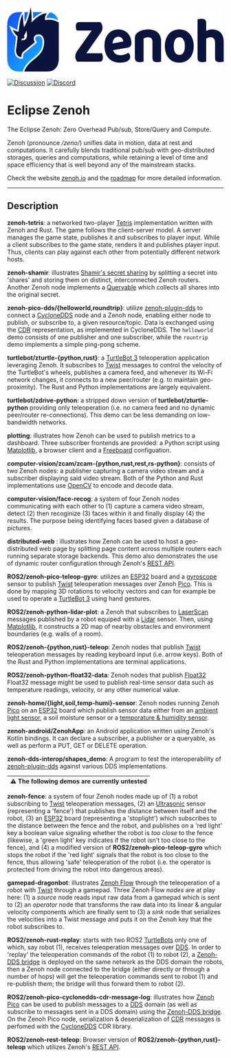 <img src="https://raw.githubusercontent.com/eclipse-zenoh/zenoh/master/zenoh-dragon.png" height="150">

[![Discussion](https://img.shields.io/badge/discussion-on%20github-blue)](https://github.com/eclipse-zenoh/roadmap/discussions)
[![Discord](https://img.shields.io/badge/chat-on%20discord-blue)](https://discord.gg/2GJ958VuHs)

# Eclipse Zenoh

The Eclipse Zenoh: Zero Overhead Pub/sub, Store/Query and Compute.

Zenoh (pronounce _/zeno/_) unifies data in motion, data at rest and computations. It carefully blends traditional pub/sub with geo-distributed storages, queries and computations, while retaining a level of time and space efficiency that is well beyond any of the mainstream stacks.

Check the website [zenoh.io](http://zenoh.io) and the [roadmap](https://github.com/eclipse-zenoh/roadmap) for more detailed information.

-------------------------------

## Description

<!-- TODO: Add pictures -->

**zenoh-tetris**: a networked two-player
[Tetris](https://en.wikipedia.org/wiki/Tetris) implementation written with Zenoh
and Rust. The game follows the client-server model. A server manages the game
state, publishes it and subscribes to player input. While a client subscribes to
the game state, renders it and publishes player input. Thus, clients can play
against each other from potentially different network hosts.

**zenoh-shamir**: illustrates [Shamir's secret
sharing](https://en.wikipedia.org/wiki/Shamir%27s_Secret_Sharing) by splitting a
secret into 'shares' and storing them on distinct, interconnected Zenoh routers.
Another Zenoh node implements a
[Queryable](https://zenoh.io/docs/manual/abstractions/#queryable) which collects
all shares into the original secret.

**zenoh-pico-dds/{helloworld,roundtrip}**: utilize
[zenoh-plugin-dds](https://github.com/eclipse-zenoh/zenoh-plugin-dds) to connect
a [CycloneDDS](https://github.com/eclipse-cyclonedds/cyclonedds) node and a
Zenoh node, enabling either node to publish, or subscribe to, a given
resource/topic. Data is exchanged using the
[CDR](https://en.wikipedia.org/wiki/Common_Data_Representation) representation,
as implemented in CycloneDDS. The `helloworld` demo consists of one publisher
and one subscriber, while the `rountrip` demo implements a simple ping-pong
scheme.

**turtlebot/zturtle-{python,rust}**: a [TurtleBot
3](https://en.wikipedia.org/wiki/TurtleBot) teleoperation application leveraging
Zenoh. It subscribes to
[Twist](https://docs.ros.org/en/noetic/api/geometry_msgs/html/msg/Twist.html)
messages to control the velocity of the TurtleBot's wheels, publishes a camera
feed, and whenever its Wi-Fi network changes, it connects to a new peer/router
(e.g. to maintain geo-proximity). The Rust and Python implementations are
largely equivalent.

**turtlebot/zdrive-python**: a stripped down version of
**turtlebot/zturtle-python** providing only teleoperation (i.e. no camera feed
and no dynamic peer/router re-connections). This demo can be less demanding on
low-bandwidth networks.

**plotting**: illustrates how Zenoh can be used to publish metrics to a
dashboard. Three subscriber frontends are provided: a Python script using
[Matplotlib](https://matplotlib.org/), a browser client and a
[Freeboard](https://freeboard.github.io) configuation.

**computer-vision/zcam/zcam-{python,rust,rest,rs-python}**: consists of two Zenoh nodes: a
publisher capturing a camera video stream and a subscriber displaying said video
stream. Both of the Python and Rust implementations use
[OpenCV](https://opencv.org/) to encode and decode data.

**computer-vision/face-recog**: a system of four Zenoh nodes communicating with
each other to (1) capture a camera video stream, detect (2) then recoginize (3)
faces within it and finally display (4) the results. The purpose being
identifying faces based given a database of pictures.

**distributed-web**
: illustrates how Zenoh can be used to host a geo-distributed
web page by splitting page content across multiple routers each running separate
storage backends. This demo also demonstrates the use of dynamic router
configuration through Zenoh's [REST API](https://zenoh.io/docs/apis/rest/).

**ROS2/zenoh-pico-teleop-gyro**: utilizes an
[ESP32](https://en.wikipedia.org/wiki/ESP32) board and a
[gyroscope](https://en.wikipedia.org/wiki/Gyroscope) sensor to publish
[Twist](https://docs.ros.org/en/noetic/api/geometry_msgs/html/msg/Twist.html)
teleoperation messages over Zenoh
[Pico](https://github.com/eclipse-zenoh/zenoh-pico). This is done by mapping 3D
rotations to velocity vectors and can for example be used to operate a
[TurtleBot 3](https://en.wikipedia.org/wiki/TurtleBot) using hand gestures.

**ROS2/zenoh-python-lidar-plot**: a Zenoh that subscribes to
[LaserScan](http://docs.ros.org/en/melodic/api/sensor_msgs/html/msg/LaserScan.html)
messages published by a robot equiped with a
[Lidar](https://en.wikipedia.org/wiki/Lidar) sensor. Then, using
[Matplotlib](https://matplotlib.org/), it constructs a 2D map of nearby
obstacles and environment boundaries (e.g. walls of a room).

**ROS2/zenoh-{python,rust}-teleop**: Zenoh nodes that publish
[Twist](https://docs.ros.org/en/noetic/api/geometry_msgs/html/msg/Twist.html)
teleoperation messages by reading keyboard input (i.e. arrow keys). Both of the
Rust and Python implementations are terminal applications.

**ROS2/zenoh-python-float32-data**: Zenoh nodes that publish
[Float32](https://docs.ros.org/en/noetic/api/std_msgs/html/msg/Float32.html)
Float32 message might be used to publish real-time sensor data such as temperature readings, velocity, or any other numerical value.

**zenoh-home/{light,soil,temp-humi}-sensor**: Zenoh nodes running Zenoh
[Pico](https://github.com/eclipse-zenoh/zenoh-pico) on an
[ESP32](https://en.wikipedia.org/wiki/ESP32) board which publish sensor data
either from an [ambient light
sensor](https://learn.adafruit.com/adafruit-bh1750-ambient-light-sensor/overview),
a soil moisture sensor or a [temporature & humidity
sensor](https://learn.adafruit.com/dht).

**zenoh-android/ZenohApp**: an Android application written using Zenoh's Kotlin
bindings. It can declare a subscriber, a publisher or a queryable, as well as
perform a PUT, GET or DELETE operation.

**zenoh-dds-interop/shapes_demo**: A program to test the interoperability of [zenoh-plugin-dds](https://github.com/eclipse-zenoh/zenoh-plugin-dds) against various DDS implementations.

| ⚠️ The following demos are currently untested |
|----------------------------------------------|

**zenoh-fence**: a system of four Zenoh nodes made up of (1) a
robot subscribing to
[Twist](https://docs.ros.org/en/noetic/api/geometry_msgs/html/msg/Twist.html)
teleoperation messages, (2) an
[Ultrasonic](https://en.wikipedia.org/wiki/Ultrasonic_transducer) sensor
(representing a 'fence') that publishes the distance between itself and the
robot, (3) an [ESP32](https://en.wikipedia.org/wiki/ESP32) board (representing a
'stoplight') which subscribes to the distance between the fence and the robot,
and publishes on a 'red light' key a boolean value signaling whether the robot
is _too close_ to the fence (likewise, a 'green light' key indicates if the robot
isn't too close to the fence), and (4) a modified version of
**ROS2/zenoh-pico-teleop-gyro** which stops the robot if the 'red light' signals
that the robot is too close to the fence, thus allowing 'safe' teleoperation of
the robot (i.e. the operator is protected from driving the robot into dangerous
areas).

**gamepad-dragonbot**: illustrates [Zenoh
Flow](https://zenoh.io/blog/2023-02-10-zenoh-flow/) through the teleoperation of
a robot with
[Twist](https://docs.ros.org/en/noetic/api/geometry_msgs/html/msg/Twist.html)
through a gamepad. Three Zenoh Flow _nodes_ are at play here: (1) a _source_
node reads input raw data from a gamepad which is sent to (2) an _operator_ node
that transforms the raw data into its linear & angular velocity components which
are finally sent to (3) a _sink_ node that serializes the velocities into a
Twist message and puts it on the Zenoh key that the robot subscribes to.

**ROS2/zenoh-rust-replay**: starts with two ROS2
[TurtleBots](https://en.wikipedia.org/wiki/TurtleBot) only one of which, say
robot (1), receives teleoperation messages over
[DDS](https://en.wikipedia.org/wiki/Data_Distribution_Service). In order to
'replay' the teleoperation commands of the robot (1) to robot (2), a [Zenoh-DDS
bridge](https://github.com/eclipse-zenoh/zenoh-plugin-dds) is deployed on the
same network as the DDS domain the robots, then a Zenoh node connected to the
bridge (either directly or through a number of hops) will get the teleoperation
commands sent to robot (1) and re-publish them; the bridge will thus forward
them to robot (2).

**ROS2/zenoh-pico-cyclonedds-cdr-message-log**: illustrates
how [Zenoh Pico](https://zenoh.io/blog/2021-10-04-zenoh-pico-guide/) can be used
to publish messages to a
[DDS](https://en.wikipedia.org/wiki/Data_Distribution_Service) domain (as well
as subscribe to messages sent in a DDS domain) using the [Zenoh-DDS
bridge](https://github.com/eclipse-zenoh/zenoh-plugin-dds). On the Zenoh Pico
node, serialization & deserialization of
[CDR](https://en.wikipedia.org/wiki/Common_Data_Representation) messages is perfomed with
the [CycloneDDS](https://github.com/eclipse-cyclonedds/cyclonedds) CDR library.

**ROS2/zenoh-rest-teleop**: Browser version of **ROS2/zenoh-{python,rust}-teleop** which utilizes Zenoh's [REST API](https://zenoh.io/docs/apis/rest/).